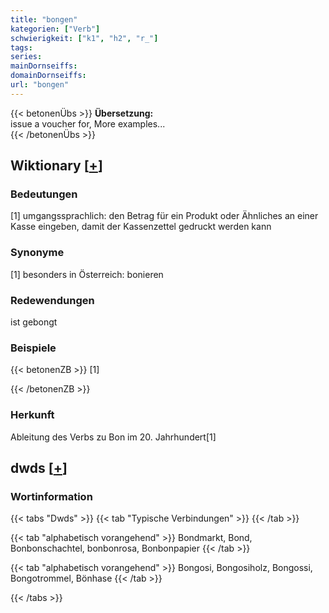 ```yaml
---
title: "bongen"
kategorien: ["Verb"]
schwierigkeit: ["k1", "h2", "r_"]
tags:
series:
mainDornseiffs:
domainDornseiffs:
url: "bongen"
---
```


{{< betonenÜbs >}}
**Übersetzung:**  
issue a voucher for, More examples...  
{{< /betonenÜbs >}}

## Wiktionary [[+](https://de.wiktionary.org/wiki/bongen)]

### Bedeutungen
[1] umgangssprachlich: den Betrag für ein Produkt oder Ähnliches an einer Kasse eingeben, damit der Kassenzettel gedruckt werden kann  

### Synonyme
[1] besonders in Österreich: bonieren  

### Redewendungen
ist gebongt  

### Beispiele
{{< betonenZB >}}
[1]  

{{< /betonenZB >}}
### Herkunft
Ableitung des Verbs zu Bon im 20. Jahrhundert[1]  



## dwds [[+](https://www.dwds.de/wb/bongen)]

### Wortinformation
{{< tabs "Dwds" >}}
{{< tab "Typische Verbindungen" >}}
{{< /tab >}}

{{< tab "alphabetisch vorangehend" >}}
Bondmarkt, Bond, Bonbonschachtel, bonbonrosa, Bonbonpapier
{{< /tab >}}

{{< tab "alphabetisch vorangehend" >}}
Bongosi, Bongosiholz, Bongossi, Bongotrommel, Bönhase
{{< /tab >}}

{{< /tabs >}}

